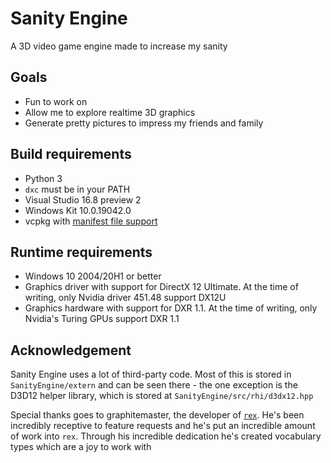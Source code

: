 # Sanity Engine

A 3D video game engine made to increase my sanity

## Goals

- Fun to work on
- Allow me to explore realtime 3D graphics
- Generate pretty pictures to impress my friends and family

## Build requirements

- Python 3
- `dxc` must be in your PATH
- Visual Studio 16.8 preview 2
- Windows Kit 10.0.19042.0
- vcpkg with [manifest file support](https://github.com/microsoft/vcpkg/blob/master/docs/specifications/manifests.md)

## Runtime requirements

- Windows 10 2004/20H1 or better
- Graphics driver with support for DirectX 12 Ultimate. At the time of writing, only Nvidia driver 451.48 support DX12U
- Graphics hardware with support for DXR 1.1. At the time of writing, only Nvidia's Turing GPUs support DXR 1.1

## Acknowledgement

Sanity Engine uses a lot of third-party code. Most of this is stored in `SanityEngine/extern` and can be seen there - the one exception is the D3D12 helper library, which is stored at `SanityEngine/src/rhi/d3dx12.hpp`

Special thanks goes to graphitemaster, the developer of [`rex`](https://github.com/BuckeyeSoftware/rex/). He's been incredibly receptive to feature requests and he's put an incredible amount of work into `rex`. Through his incredible dedication he's created vocabulary types which are a joy to work with
